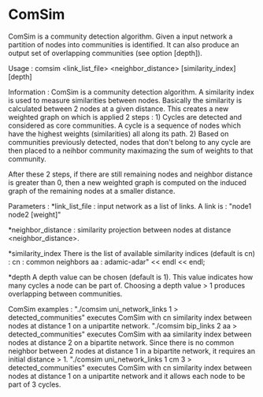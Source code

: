# ComSim

ComSim is a community detection algorithm.
Given a input network a partition of nodes into communities is identified.
It can also produce an output set of overlapping communities (see option [depth]).

Usage : comsim <link_list_file> <neighbor_distance> [similarity_index] [depth]

Information :
ComSim is a community detection algorithm. 
A similarity index is used to measure similarities between nodes.
Basically the similarity is calculated between 2 nodes at a given distance.
This creates a new weighted graph on which is applied 2 steps :
    1) Cycles are detected and considered as core communities. A cycle is a sequence of nodes which have the highest weights (similarities) all along its path.
    2) Based on communities previously detected, nodes that don't belong to any cycle are then placed to a neihbor community maximazing the sum of weights to that community.

  After these 2 steps, if there are still remaining nodes and neighbor distance is greater than 0, then a new weighted graph is computed on the induced graph of the remaining nodes at a smaller distance.

Parameters :
*link_list_file : input network as a list of links.
A link is : "node1 node2 [weight]"

*neighbor_distance : similarity projection between nodes at distance <neighbor_distance>.

*similarity_index
There is the list of available similarity indices (default is cn) :
	    cn : common neighbors
	    aa : adamic-adar" << endl << endl;

*depth
A depth value can be chosen (default is 1). This value indicates how many cycles a node can be part of.
Choosing a depth value > 1 produces overlapping between communities.


ComSim examples :
	"./comsim uni_network_links 1 > detected_communities" executes ComSim with cn similarity index between nodes at distance 1 on a unipartite network.
	"./comsim bip_links 2 aa > detected_communities" executes ComSim with aa similarity index between nodes at distance 2 on a bipartite network. Since there is no common neighbor between 2 nodes at distance 1 in a bipartite network, it requires an initial distance > 1.
	"./comsim uni_network_links 1 cm 3 > detected_communities" executes ComSim with cn similarity index between nodes at distance 1 on a unipartite network and it allows each node to be part of 3 cycles.
